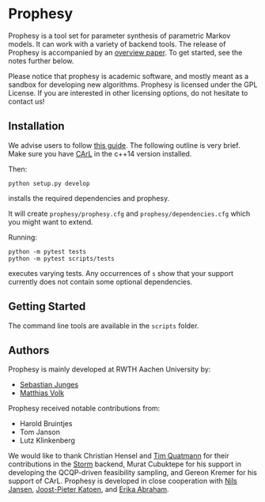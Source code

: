 Prophesy
========

Prophesy is a tool set for parameter synthesis of parametric Markov models.
It can work with a variety of backend tools.
The release of Prophesy is accompanied by an [overview paper](https://arxiv.org/pdf/1903.07993.pdf).
To get started, see the notes further below.

Please notice that prophesy is academic software, and mostly meant as a sandbox for developing new algorithms.
Prophesy is licensed under the GPL License. If you are interested in other licensing options, do not hesitate to contact us!

Installation
------------

We advise users to follow [this guide](https://moves-rwth.github.io/prophesy/installation.html). The following outline is very brief.
Make sure you have [CArL](http://smtrat.github.io/carl/) in the c++14 version installed.

Then:

    python setup.py develop

installs the required dependencies and prophesy.

It will create `prophesy/prophesy.cfg` and `prophesy/dependencies.cfg` which you might want to extend.

Running:

    python -m pytest tests
    python -m pytest scripts/tests

executes varying tests. Any occurrences of `s` show that your support currently does not contain some optional dependencies.


Getting Started
---------------

The command line tools are available in the `scripts` folder.

Authors
-------

Prophesy is mainly developed at RWTH Aachen University by:

- [Sebastian Junges](https://moves.rwth-aachen.de/people/sebastian-junges/)
- [Matthias Volk](https://moves.rwth-aachen.de/people/volk/)

Prophesy received notable contributions from:

- Harold Bruintjes
- Tom Janson
- Lutz Klinkenberg

We would like to thank Christian Hensel and [Tim Quatmann](https://moves.rwth-aachen.de/people/quatmann/) for their contributions in the [Storm](https://www.stormchecker.org) backend,
Murat Cubuktepe for his support in developing the QCQP-driven feasibility sampling,
and Gereon Kremer for his support of CArL.
Prophesy is developed in close cooperation with [Nils Jansen](http://nilsjansen.org), [Joost-Pieter Katoen](http://www-i2.informatik.rwth-aachen.de/~katoen/), and [Erika Abraham](https://ths.rwth-aachen.de/people/erika-abraham/).
